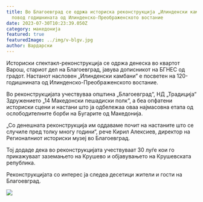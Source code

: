 ```yaml
---
title: Во Благоевград се одржа историска реконструкција „Илинденски камбани“ по
  повод годишнината од Илинденско-Преображенското востание
date: 2023-07-30T10:23:39.050Z
category: македонија
featured: true
featuredImage: ../img/v-blgv.jpg
author: Вардарски
---
```

Историски спектакл-реконструкција се oдржа денеска во квартот Варош, стариот дел на Благоевград, јавува дописникот на БГНЕС од градот.
Настанот насловен „Илинденски камбани“ е посветен на 120-годишнината од Илинденско-Преображенското востание.﻿

<!--StartFragment-->

Во реконструкцијата учествуваа општина „Благоевград“, НД „Традиција“ Здружението „14 Македонски пешадиски полк“, а беа опфатени историски сцени и настани што ја одбележаа оваа најмасовна етапа од ослободителните борби на Бугарите од Македониja.

„Со денешнaта реконструкција им оддаваме почит на настаните што се случиле пред толку многу години“, рече Кирил Алексиев, директор на Регионалниот историски музеј во Благоевград.

Тој додаде дека во реконструкцијата учествуваат 30 луѓе кои го прикажуваат заземањето на Крушево и објавувањето на Крушевската република.

<!--EndFragment--><!--StartFragment-->

Реконструкцијата со интерес ја следеа десетици жители и гости на Благоевград.



<!--EndFragment-->

![](../img/1-k-2.png)